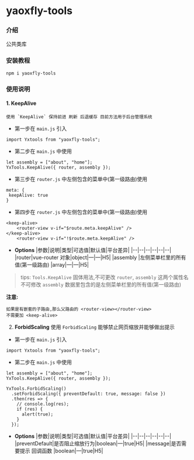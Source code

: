 # yaoxfly-tools

### 介绍

公共类库

### 安装教程

```
npm i yaoxfly-tools
```

### 使用说明

#### 1. **KeepAlive**

    使用 `KeepAlive` 保持前进 刷新 后退缓存 目前方法用于后台管理系统

- 第一步在 `main.js` 引入

```
import Yxtools from "yaoxfly-tools";
```

- 第二步在 `main.js` 中使用

```
let assembly = ["about", "home"];
YxTools.KeepAlive({ router, assembly });
```

- 第三步在 `router.js` 中左侧包含的菜单中(第一级路由)使用

```
meta: {
 keepAlive: true
}
```

- 第四步在 `router.js` 中左侧包含的菜单中(第一级路由)使用

```
<keep-alive>
    <router-view v-if="$route.meta.keepAlive" />
</keep-alive>
    <router-view v-if="!$route.meta.keepAlive" />
```

- **Options**
  |参数|说明|类型|可选值|默认值|平台差异|
  |--|--|--|--|--|--|
  |router|vue-router 对象|object|—|—|H5|
  |assembly |左侧菜单栏里的所有值(第一级路由) |array|—|—|H5|

> tips: `Tools.KeepAlive` 固体用法,不可更改 `router`, `assembly` 这两个属性名不可修改 `assembly` 数据里包含的是左侧菜单栏里的所有值(第一级路由)

**注意:**

```
如果是有嵌套的子路由,那么父路由的 <router-view></router-view>
不需要加 <keep-alive>
```

2. **ForbidScaling**
   使用 `ForbidScaling` 能够禁止网页缩放并能够做出提示

- 第一步在 `main.js` 引入

```
import Yxtools from "yaoxfly-tools";
```

- 第二步在 `main.js` 中使用

```
let assembly = ["about", "home"];
YxTools.KeepAlive({ router, assembly });
```

```
YxTools.ForbidScaling()
  .setForbidScaling({ preventDefault: true, message: false })
  .then(res => {
    // console.log(res);
    if (res) {
      alert(true);
    }
  });
```

- **Options**
  |参数|说明|类型|可选值|默认值|平台差异|
  |--|--|--|--|--|--|
  |preventDefault|是否阻止缩放行为|boolean|—|true|H5|
  |message|是否需要提示 回调函数 |boolean|—|true|H5|
